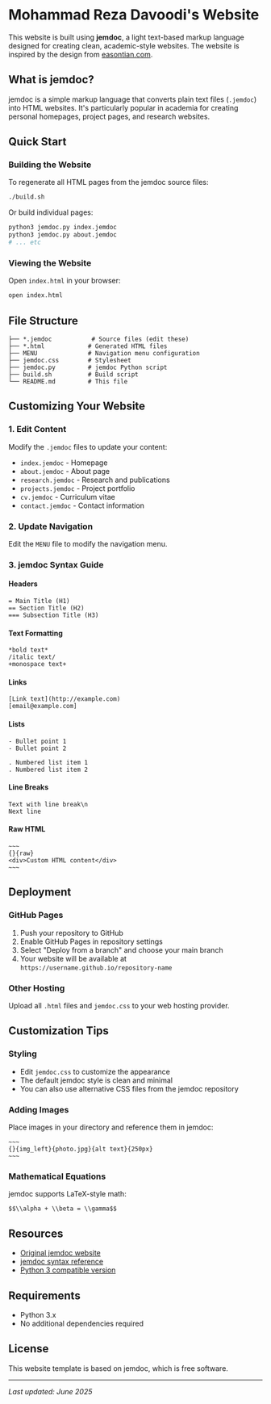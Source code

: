 # Mohammad Reza Davoodi's Website

This website is built using **jemdoc**, a light text-based markup language designed for creating clean, academic-style websites. The website is inspired by the design from [easontian.com](https://easontian.com/).

## What is jemdoc?

jemdoc is a simple markup language that converts plain text files (`.jemdoc`) into HTML websites. It's particularly popular in academia for creating personal homepages, project pages, and research websites.

## Quick Start

### Building the Website

To regenerate all HTML pages from the jemdoc source files:

```bash
./build.sh
```

Or build individual pages:

```bash
python3 jemdoc.py index.jemdoc
python3 jemdoc.py about.jemdoc
# ... etc
```

### Viewing the Website

Open `index.html` in your browser:

```bash
open index.html
```

## File Structure

```
├── *.jemdoc           # Source files (edit these)
├── *.html            # Generated HTML files
├── MENU              # Navigation menu configuration
├── jemdoc.css        # Stylesheet
├── jemdoc.py         # jemdoc Python script
├── build.sh          # Build script
└── README.md         # This file
```

## Customizing Your Website

### 1. Edit Content

Modify the `.jemdoc` files to update your content:

- `index.jemdoc` - Homepage
- `about.jemdoc` - About page
- `research.jemdoc` - Research and publications
- `projects.jemdoc` - Project portfolio
- `cv.jemdoc` - Curriculum vitae
- `contact.jemdoc` - Contact information

### 2. Update Navigation

Edit the `MENU` file to modify the navigation menu.

### 3. jemdoc Syntax Guide

#### Headers
```
= Main Title (H1)
== Section Title (H2)
=== Subsection Title (H3)
```

#### Text Formatting
```
*bold text*
/italic text/
+monospace text+
```

#### Links
```
[Link text](http://example.com)
[email@example.com]
```

#### Lists
```
- Bullet point 1
- Bullet point 2

. Numbered list item 1
. Numbered list item 2
```

#### Line Breaks
```
Text with line break\n
Next line
```

#### Raw HTML
```
~~~
{}{raw}
<div>Custom HTML content</div>
~~~
```

## Deployment

### GitHub Pages

1. Push your repository to GitHub
2. Enable GitHub Pages in repository settings
3. Select "Deploy from a branch" and choose your main branch
4. Your website will be available at `https://username.github.io/repository-name`

### Other Hosting

Upload all `.html` files and `jemdoc.css` to your web hosting provider.

## Customization Tips

### Styling

- Edit `jemdoc.css` to customize the appearance
- The default jemdoc style is clean and minimal
- You can also use alternative CSS files from the jemdoc repository

### Adding Images

Place images in your directory and reference them in jemdoc:
```
~~~
{}{img_left}{photo.jpg}{alt text}{250px}
~~~
```

### Mathematical Equations

jemdoc supports LaTeX-style math:
```
$$\\alpha + \\beta = \\gamma$$
```

## Resources

- [Original jemdoc website](http://jemdoc.jaboc.net/)
- [jemdoc syntax reference](http://jemdoc.jaboc.net/cheatsheet.html)
- [Python 3 compatible version](https://github.com/mengzili/jemdoc-python3)

## Requirements

- Python 3.x
- No additional dependencies required

## License

This website template is based on jemdoc, which is free software.

---

*Last updated: June 2025* 